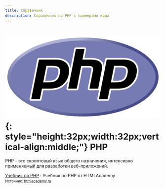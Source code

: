 ```yaml
---
title: Справочник
description: Справочник по PHP с примерами кода
---
```


# ![php](../php.svg){: style="height:32px;width:32px;vertical-align:middle;"} PHP

PHP - это скриптовый язык общего назначения, интенсивно применяемый для разработки веб-приложений.

[Учебник по PHP](tutorial/index.md)
: Учебник по PHP от HTMLAcademy<br /><small>Источник: [htmlacademy.ru](https://htmlacademy.ru/tutorial/php)</small>
